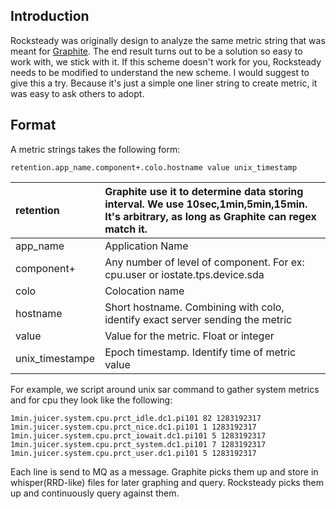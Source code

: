 ## Introduction ##

Rocksteady was originally design to analyze the same metric string that was meant for [Graphite](http://graphite.wikidot.com/).  The end result turns out to be a solution so easy to work with, we stick with it.  If this scheme doesn't work for you, Rocksteady needs to be modified to understand the new scheme.  I would suggest to give this a try.  Because it's just a simple one liner string to create metric, it was easy to ask others to adopt.


## Format ##

A metric strings takes the following form:
```
retention.app_name.component+.colo.hostname value unix_timestamp
```

|retention|Graphite use it to determine data storing interval.  We use 10sec,1min,5min,15min.  It's arbitrary, as long as Graphite can regex match it.|
|:--------|:------------------------------------------------------------------------------------------------------------------------------------------|
|app\_name|Application Name|
|component+|Any number of level of component.  For ex: cpu.user or iostate.tps.device.sda|
|colo|Colocation name|
|hostname|Short hostname.  Combining with colo, identify exact server sending the metric|
|value|Value for the metric.  Float or integer|
|unix\_timestampe|Epoch timestamp.  Identify time of metric value|

For example, we script around unix sar command to gather system metrics and for cpu they look like the following:

```
1min.juicer.system.cpu.prct_idle.dc1.pi101 82 1283192317
1min.juicer.system.cpu.prct_nice.dc1.pi101 1 1283192317
1min.juicer.system.cpu.prct_iowait.dc1.pi101 5 1283192317
1min.juicer.system.cpu.prct_system.dc1.pi101 7 1283192317
1min.juicer.system.cpu.prct_user.dc1.pi101 5 1283192317
```

Each line is send to MQ as a message.  Graphite picks them up and store in whisper(RRD-like) files for later graphing and query.  Rocksteady picks them up and continuously query against them.